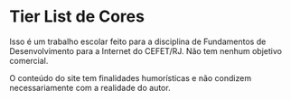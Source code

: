 # Tier List de Cores

Isso é um trabalho escolar feito para a disciplina de
Fundamentos de Desenvolvimento para a Internet do
CEFET/RJ. Não tem nenhum objetivo comercial.

O conteúdo do site tem finalidades humorísticas e não
condizem necessariamente com a realidade do autor.

